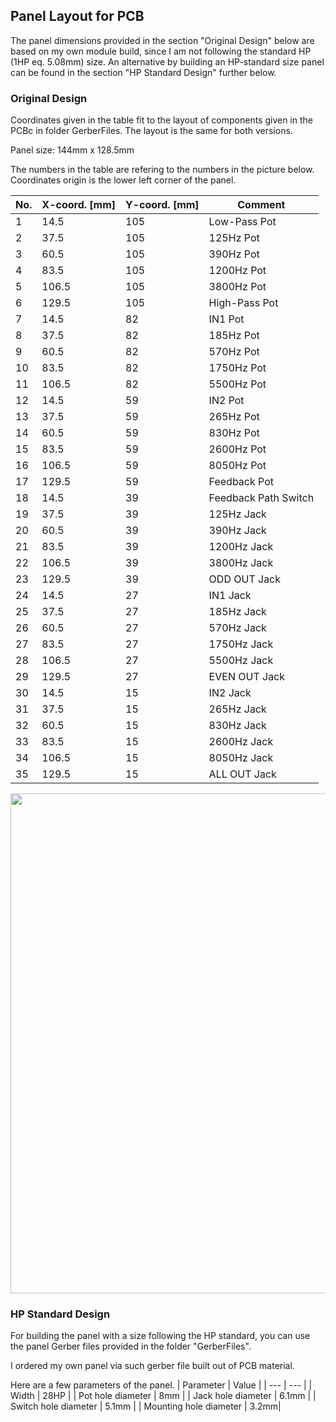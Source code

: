 ## Panel Layout for PCB

The panel dimensions provided in the section "Original Design" below are based on my own module build, since I am not following the standard HP (1HP eq. 5.08mm) size.
An alternative by building an HP-standard size panel can be found in the section "HP Standard Design" further below.

### Original Design
Coordinates given in the table fit to the layout of components given in the PCBc in folder GerberFiles.
The layout is the same for both versions.

Panel size: 144mm x 128.5mm

The numbers in the table are refering to the numbers in the picture below.
Coordinates origin is the lower left corner of the panel.


| No. | X-coord. [mm] | Y-coord. [mm] | Comment |
| --- | --- | --- | --- |
| 1 | 14.5 | 105 | Low-Pass Pot |
| 2 | 37.5 | 105 | 125Hz Pot |
| 3 | 60.5 | 105 | 390Hz Pot |
| 4 | 83.5 | 105 | 1200Hz Pot |
| 5 | 106.5 | 105 | 3800Hz Pot |
| 6 | 129.5 | 105 | High-Pass Pot |
| 7 | 14.5 | 82 | IN1 Pot |
| 8 | 37.5 | 82 | 185Hz Pot |
| 9 | 60.5 | 82 | 570Hz Pot |
| 10 | 83.5 | 82 | 1750Hz Pot |
| 11 | 106.5 | 82 | 5500Hz Pot |
| 12 | 14.5 | 59 | IN2 Pot |
| 13 | 37.5 | 59 | 265Hz Pot |
| 14 | 60.5 | 59 | 830Hz Pot |
| 15 | 83.5 | 59 | 2600Hz Pot |
| 16 | 106.5 | 59 | 8050Hz Pot |
| 17 | 129.5 | 59 | Feedback Pot |
| 18 | 14.5 | 39 | Feedback Path Switch |
| 19 | 37.5 | 39 | 125Hz Jack |
| 20 | 60.5 | 39 | 390Hz Jack |
| 21 | 83.5 | 39 | 1200Hz Jack |
| 22 | 106.5 | 39 | 3800Hz Jack |
| 23 | 129.5 | 39 | ODD OUT Jack |
| 24 | 14.5 | 27 | IN1 Jack |
| 25 | 37.5 | 27 | 185Hz Jack |
| 26 | 60.5 | 27 | 570Hz Jack |
| 27 | 83.5 | 27 | 1750Hz Jack |
| 28 | 106.5 | 27 | 5500Hz Jack |
| 29 | 129.5 | 27 | EVEN OUT Jack |
| 30 | 14.5 | 15 | IN2 Jack |
| 31 | 37.5 | 15 | 265Hz Jack |
| 32 | 60.5 | 15 | 830Hz Jack |
| 33 | 83.5 | 15 | 2600Hz Jack |
| 34 | 106.5 | 15 | 8050Hz Jack |
| 35 | 129.5 | 15 | ALL OUT Jack |

<img height="800" src="https://github.com/user-attachments/assets/f7b87270-9610-4644-98ba-660477a07d7b">

### HP Standard Design
For building the panel with a size following the HP standard, you can use the panel Gerber files provided in the folder "GerberFiles".

I ordered my own panel via such gerber file built out of PCB material.

Here are a few parameters of the panel.
| Parameter | Value |
| --- | --- |
| Width | 28HP |
| Pot hole diameter | 8mm |
| Jack hole diameter | 6.1mm |
| Switch hole diameter | 5.1mm |
| Mounting hole diameter | 3.2mm|
